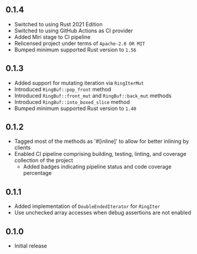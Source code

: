 0.1.4
-----
- Switched to using Rust 2021 Edition
- Switched to using GitHub Actions as CI provider
- Added Miri stage to CI pipeline
- Relicensed project under terms of `Apache-2.0 OR MIT`
- Bumped minimum supported Rust version to `1.56`


0.1.3
-----
- Added support for mutating iteration via `RingIterMut`
- Introduced `RingBuf::pop_front` method
- Introduced `RingBuf::front_mut` and `RingBuf::back_mut` methods
- Introduced `RingBuf::into_boxed_slice` method
- Bumped minimum supported Rust version to `1.40`


0.1.2
-----
- Tagged most of the methods as '#[inline]' to allow for better inlining
  by clients
- Enabled CI pipeline comprising building, testing, linting, and
  coverage collection of the project
  - Added badges indicating pipeline status and code coverage percentage


0.1.1
-----
- Added implementation of `DoubleEndedIterator` for `RingIter`
- Use unchecked array accesses when debug assertions are not enabled


0.1.0
-----
- Initial release
